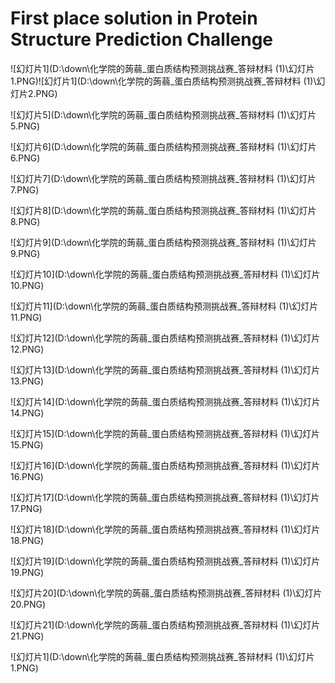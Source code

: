 # First place solution in Protein Structure Prediction Challenge

![幻灯片1](D:\down\化学院的蒟蒻_蛋白质结构预测挑战赛_答辩材料 (1)\幻灯片1.PNG)![幻灯片1](D:\down\化学院的蒟蒻_蛋白质结构预测挑战赛_答辩材料 (1)\幻灯片2.PNG)

![幻灯片5](D:\down\化学院的蒟蒻_蛋白质结构预测挑战赛_答辩材料 (1)\幻灯片5.PNG)

![幻灯片6](D:\down\化学院的蒟蒻_蛋白质结构预测挑战赛_答辩材料 (1)\幻灯片6.PNG)

![幻灯片7](D:\down\化学院的蒟蒻_蛋白质结构预测挑战赛_答辩材料 (1)\幻灯片7.PNG)

![幻灯片8](D:\down\化学院的蒟蒻_蛋白质结构预测挑战赛_答辩材料 (1)\幻灯片8.PNG)

![幻灯片9](D:\down\化学院的蒟蒻_蛋白质结构预测挑战赛_答辩材料 (1)\幻灯片9.PNG)

![幻灯片10](D:\down\化学院的蒟蒻_蛋白质结构预测挑战赛_答辩材料 (1)\幻灯片10.PNG)

![幻灯片11](D:\down\化学院的蒟蒻_蛋白质结构预测挑战赛_答辩材料 (1)\幻灯片11.PNG)

![幻灯片12](D:\down\化学院的蒟蒻_蛋白质结构预测挑战赛_答辩材料 (1)\幻灯片12.PNG)

![幻灯片13](D:\down\化学院的蒟蒻_蛋白质结构预测挑战赛_答辩材料 (1)\幻灯片13.PNG)

![幻灯片14](D:\down\化学院的蒟蒻_蛋白质结构预测挑战赛_答辩材料 (1)\幻灯片14.PNG)

![幻灯片15](D:\down\化学院的蒟蒻_蛋白质结构预测挑战赛_答辩材料 (1)\幻灯片15.PNG)

![幻灯片16](D:\down\化学院的蒟蒻_蛋白质结构预测挑战赛_答辩材料 (1)\幻灯片16.PNG)

![幻灯片17](D:\down\化学院的蒟蒻_蛋白质结构预测挑战赛_答辩材料 (1)\幻灯片17.PNG)

![幻灯片18](D:\down\化学院的蒟蒻_蛋白质结构预测挑战赛_答辩材料 (1)\幻灯片18.PNG)

![幻灯片19](D:\down\化学院的蒟蒻_蛋白质结构预测挑战赛_答辩材料 (1)\幻灯片19.PNG)

![幻灯片20](D:\down\化学院的蒟蒻_蛋白质结构预测挑战赛_答辩材料 (1)\幻灯片20.PNG)

![幻灯片21](D:\down\化学院的蒟蒻_蛋白质结构预测挑战赛_答辩材料 (1)\幻灯片21.PNG)

![幻灯片1](D:\down\化学院的蒟蒻_蛋白质结构预测挑战赛_答辩材料 (1)\幻灯片1.PNG)